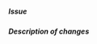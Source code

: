 ##### Issue
<!-- E.g. Fixes #1, Implements #2, etc. -->
<!-- Or a short description, if the issue does not exist. -->


##### Description of changes

